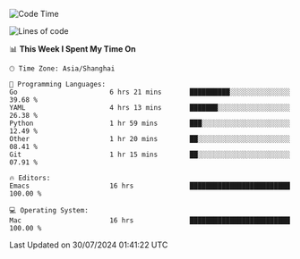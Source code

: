 <!--START_SECTION:waka-->
![Code Time](http://img.shields.io/badge/Code%20Time-2%2C103%20hrs%2032%20mins-blue)

![Lines of code](https://img.shields.io/badge/From%20Hello%20World%20I%27ve%20Written-308.0%20thousand%20lines%20of%20code-blue)

📊 **This Week I Spent My Time On** 

```text
🕑︎ Time Zone: Asia/Shanghai

💬 Programming Languages: 
Go                       6 hrs 21 mins       ██████████░░░░░░░░░░░░░░░   39.68 % 
YAML                     4 hrs 13 mins       ███████░░░░░░░░░░░░░░░░░░   26.38 % 
Python                   1 hr 59 mins        ███░░░░░░░░░░░░░░░░░░░░░░   12.49 % 
Other                    1 hr 20 mins        ██░░░░░░░░░░░░░░░░░░░░░░░   08.41 % 
Git                      1 hr 15 mins        ██░░░░░░░░░░░░░░░░░░░░░░░   07.91 % 

🔥 Editors: 
Emacs                    16 hrs              █████████████████████████   100.00 % 

💻 Operating System: 
Mac                      16 hrs              █████████████████████████   100.00 % 
```


 Last Updated on 30/07/2024 01:41:22 UTC
<!--END_SECTION:waka-->
